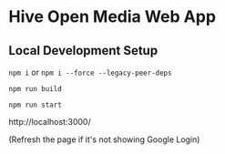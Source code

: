 # Hive Open Media Web App

## Local Development Setup

`npm i`
or
`npm i --force --legacy-peer-deps`

`npm run build`

`npm run start`

http://localhost:3000/

(Refresh the page if it's not showing Google Login)
